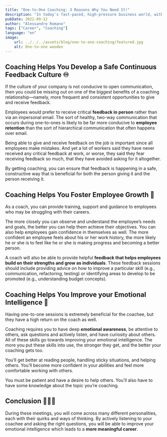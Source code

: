 ```yaml
---
title: "One-to-One Coaching: 3 Reasons Why You Need It!"
description: "In today's fast-paced, high-pressure business world, with so many companies struggling to meet demanding quarterly targets, it's easy to see why some leaders think there is no time for anything as superfluous as one-to-one coaching. If you are in a leadership position or have aspirations of being one then do not give up on coaching just yet. Here are 3 reasons why you need to run one-to-one sessions."
pubDate: 2022-09-12
author: "Alessandro Romano"
tags: ["Career", "Coaching"]
language: "en"
image:
    url: ../../../assets/blog/one-to-one-coaching/featured.jpg
    alt: One-to-one wooden
---
```


## Coaching Helps You Develop a Safe Continuous Feedback Culture ♾️

If the culture of your company is not conducive to open communication, then you could be missing out on one of the biggest benefits of a coaching relationship—namely, more frequent and consistent opportunities to give and receive feedback.

Employees would prefer to receive critical **feedback in person** rather than via an impersonal email. The sort of healthy, two-way communication that occurs during one-to-ones is likely to be far more conducive to **employee retention** than the sort of hierarchical communication that often happens over email.

Being able to give and receive feedback on the job is important since all employees make mistakes. And yet a lot of workers said they have never received any critical feedback at work, or worse, they said they fear receiving feedback so much, that they have avoided asking for it altogether.

By getting coaching, you can ensure that feedback is happening in a safe, constructive way that is beneficial for both the person giving it and the person receiving it.

## Coaching Helps You Foster Employee Growth 🚀

As a coach, you can provide training, support and guidance to employees who may be struggling with their careers.

The more closely you can observe and understand the employee’s needs and goals, the better you can help them achieve their objectives. You can also help employees gain confidence in themselves as well. The more confident an employee feels about his or her work history, the more likely he or she is to feel like he or she is making progress and becoming a better person.

A coach will also be able to provide helpful **feedback that helps employees build on their strengths and grow as individuals**. These feedback sessions should include providing advice on how to improve a particular skill (e.g., communication, refactoring, testing) or identifying areas to develop to be promoted (e.g., understanding budget concepts).

## Coaching Helps You Improve your Emotional Intelligence 🧘

Having one-to-one sessions is extremely beneficial for the coachee, but they have a high return on the coach as well.

Coaching requires you to have deep **emotional awareness**, be attentive to others, ask questions and actively listen, and have curiosity about others. All of these skills go towards improving your emotional intelligence. The more you put these skills into use, the stronger they get, and the better your coaching gets too.

You’ll get better at reading people, handling sticky situations, and helping others. You’ll become more confident in your abilities and feel more comfortable working with others.

You must be patient and have a desire to help others. You’ll also have to have some knowledge about the topic you’re coaching.

## Conclusion 🧑‍🤝‍🧑

During these meetings, you will come across many different personalities, each with their quirks and ways of thinking. By actively listening to your coachee and asking the right questions, you will be able to improve your emotional intelligence which leads to a **more meaningful career**.
